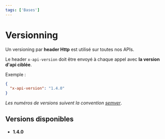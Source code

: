 ```yaml
---
tags: ['Bases']
---
```


# Versionning

Un versioning par **header Http** est utilisé sur toutes nos APIs.

Le header `x-api-version` doit être envoyé à chaque appel avec **la version d'api ciblée**.

Exemple :
```json
{
  "x-api-version": "1.4.0"
}
```

*Les numéros de versions suivent la convention [semver](https://semver.org/)*.

## Versions disponibles

- #### **1.4.0** 

